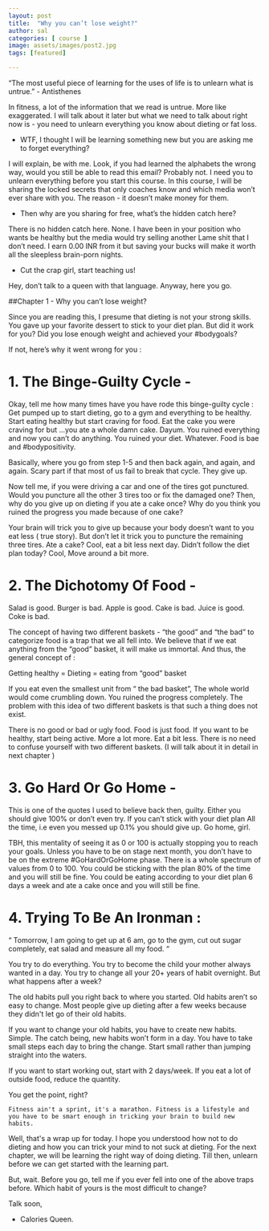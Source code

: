 ```yaml
---
layout: post
title:  "Why you can’t lose weight?"
author: sal
categories: [ course ]
image: assets/images/post2.jpg
tags: [featured]

---
```


“The most useful piece of learning for the uses of life is to unlearn what is untrue.”  - Antisthenes
 

In fitness, a lot of the information that we read is untrue. More like exaggerated.
I will talk about it later but what we need to talk about right now is - you need to unlearn everything you know about dieting or fat loss.

 - WTF, I thought I will be learning something new but you are asking me to forget everything?

I will explain, be with me.
Look, if you had learned the alphabets the wrong way, would you still be able to read this email? Probably not. I need you to unlearn everything before you start this course. In this course, I will be sharing the locked secrets that only coaches know and which media won’t ever share with you.
The reason - it doesn’t make money for them.


- Then why are you sharing for free, what’s the hidden catch here?

There is no hidden catch here. None.
I have been in your position who wants be healthy but the media would try selling another Lame shit that I don’t need. I earn 0.00 INR from it but saving your bucks will make it worth all the sleepless brain-porn nights.



- Cut the crap girl, start teaching us!

Hey, don’t talk to a queen with that language. Anyway, here you go.


 
##Chapter 1 - Why you can’t lose weight?
 

Since you are reading this, I presume that dieting is not your strong skills. You gave up your favorite dessert to stick to your diet plan. But did it work for you? Did you lose enough weight and achieved your #bodygoals?

If not, here’s why it went wrong for you :

# 1. The Binge-Guilty Cycle -

Okay, tell me how many times have you have rode this binge-guilty cycle : 
Get pumped up to start dieting, go to a gym and everything to be healthy.
Start eating healthy but start craving for food.
Eat the cake you were craving for but ...you ate a whole damn cake.
Dayum. You ruined everything and now you can’t do anything. You ruined your diet.
Whatever. Food is bae and #bodypositivity.
 
Basically, where you go from step 1-5 and then back again, and again, and again. Scary part if that most of us fail to break that cycle.
They give up.

Now tell me, if you were driving a car and one of the tires got punctured. Would you puncture all the other 3 tires too or fix the damaged one?
Then, why do you give up on dieting if you ate a cake once?
Why do you think you ruined the progress you made because of one cake?

Your brain will trick you to give up because your body doesn’t want to you eat less ( true story). But don’t let it trick you to puncture the remaining three tires.
Ate a cake? Cool, eat a bit less next day.
Didn’t follow the diet plan today? Cool, Move around a bit more.


# 2. The Dichotomy Of Food -

Salad is good. Burger is bad.
Apple is good. Cake is bad.
Juice is good. Coke is bad.

The concept of having two different baskets - “the good” and “the bad” to categorize food is a trap that we all fell into. We believe that if we eat anything from the “good” basket, it will make us immortal.
And thus, the general concept of : 

Getting healthy = Dieting = eating from “good” basket

If you eat even the smallest unit from “ the bad basket”, The whole world would come crumbling down. You ruined the progress completely.
The problem with this idea of two different baskets is that such a thing does not exist.

There is no good or bad or ugly food. Food is just food.
If you want to be healthy, start being active. More a lot more. Eat a bit less. There is no need to confuse yourself with two different baskets.
(I will talk about it in detail in next chapter )



# 3. Go Hard Or Go Home - 

This is one of the quotes I used to believe back then, guilty.
Either you should give 100% or don’t even try. If you can’t stick with your diet plan All the time, i.e even you messed up 0.1% you should give up.
Go home, girl.

TBH, this mentality of seeing it as 0 or 100 is actually stopping you to reach your goals. Unless you have to be on stage next month, you don’t have to be on the extreme #GoHardOrGoHome phase.
There is a whole spectrum of values from 0 to 100.
You could be sticking with the plan 80% of the time and you will still be fine. You could be eating according to your diet plan 6 days a week and ate a cake once and you will still be fine.


# 4. Trying To Be An Ironman : 

“ Tomorrow, I am going to get up at 6 am, go to the gym, cut out sugar completely, eat salad and measure all my food. “



You try to do everything. You try to become the child your mother always wanted in a day. You try to change all your 20+ years of habit overnight. But what happens after a week?

The old habits pull you right back to where you started. Old habits aren’t so easy to change. Most people give up dieting after a few weeks because they didn't let go of their old habits.

If you want to change your old habits, you have to create new habits. Simple.
The catch being, new habits won’t form in a day. You have to take small steps each day to bring the change. Start small rather than jumping straight into the waters.

If you want to start working out, start with 2 days/week.
If you eat a lot of outside food, reduce the quantity.

You get the point, right?

`Fitness ain't a sprint, it's a marathon. Fitness is a lifestyle and you have to be smart enough in tricking your brain to build new habits.`


Well, that's a wrap up for today. I hope you understood how not to do dieting and how you can trick your mind to not suck at dieting. For the next chapter, we will be learning the right way of doing dieting. Till then, unlearn before we can get started with the learning part.

But, wait. Before you go, tell me if you ever fell into one of the above traps before. Which habit of yours is the most difficult to change?


Talk soon,
- Calories Queen.
